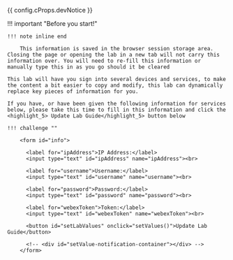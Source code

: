 {{ config.cProps.devNotice }}

!!! important "Before you start!"

    !!! note inline end

        This information is saved in the browser session storage area. Closing the page or opening the lab in a new tab will not carry this information over. You will need to re-fill this information or manually type this in as you go should it be cleared

    This lab will have you sign into several devices and services, to make the content a bit easier to copy and modify, this lab can dynamically replace key pieces of information for you.

    If you have, or have been given the following information for services below, please take this time to fill in this information and click the <highlight_5> Update Lab Guide</highlight_5> button below

    !!! challenge ""

        <form id="info">

          <label for="ipAddress">IP Address:</label>
          <input type="text" id="ipAddress" name="ipAddress"><br>

          <label for="username">Username:</label>
          <input type="text" id="username" name="username"><br>

          <label for="password">Password:</label>
          <input type="text" id="password" name="password"><br>

          <label for="webexToken">Token:</label>
          <input type="text" id="webexToken" name="webexToken"><br>

          <button id="setLabValues" onclick="setValues()">Update Lab Guide</button>

          <!-- <div id="setValue-notification-container"></div> -->
        </form>